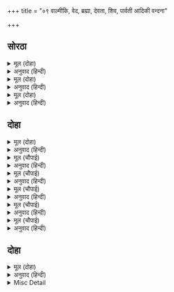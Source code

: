 +++
title = "०९ वाल्मीकि, वेद, ब्रह्मा, देवता, शिव, पार्वती आदिकी वन्दना"

+++


## सोरठा


<details><summary>मूल (दोहा)</summary>

बंदउँ मुनि पद कंजु रामायन जेहिं निरमयउ।  
सखर सुकोमल मंजु दोष रहित दूषन सहित॥ १४ (घ)॥
</details>

<details><summary>अनुवाद (हिन्दी)</summary>

मैं उन वाल्मीकि मुनिके चरणकमलोंकी वन्दना करता हूँ, जिन्होंने रामायणकी रचना की है, जो खर (राक्षस) सहित होनेपर भी खर (कठोर) से विपरीत बड़ी कोमल और सुन्दर है तथा जो दूषण (राक्षस) सहित होनेपर भी दूषण अर्थात् दोषसे रहित है॥ १४(घ)॥
</details>

<details><summary>मूल (दोहा)</summary>

बंदउँ चारिउ बेद भव बारिधि बोहित सरिस।  
जिन्हहि न सपनेहुँ खेद बरनत रघुबर बिसद जसु॥ १४ (ङ)॥
</details>

<details><summary>अनुवाद (हिन्दी)</summary>

मैं चारों वेदोंकी वन्दना करता हूँ, जो संसारसमुद्रके पार होनेके लिये जहाजके समान हैं तथा जिन्हें श्रीरघुनाथजीका निर्मल यश वर्णन करते स्वप्नमें भी खेद (थकावट) नहीं होता॥ १४(ङ)॥
</details>

<details><summary>मूल (दोहा)</summary>

बंदउँ बिधि पद रेनु भव सागर जेहिं कीन्ह जहँ।  
संत सुधा ससि धेनु प्रगटे खल बिष बारुनी॥ १४(च)॥
</details>

<details><summary>अनुवाद (हिन्दी)</summary>

मैं ब्रह्माजीके चरण-रजकी वन्दना करता हूँ, जिन्होंने भवसागर बनाया है, जहाँसे एक ओर संतरूपी अमृत,चन्द्रमा और कामधेनु निकले और दूसरी ओर दुष्ट मनुष्यरूपी विष और मदिरा उत्पन्न हुए॥ १४(च)॥
</details>

## दोहा


<details><summary>मूल (दोहा)</summary>

बिबुध बिप्र बुध ग्रह चरन बंदि कहउँ कर जोरि।  
होइ प्रसन्न पुरवहु सकल मंजु मनोरथ मोरि॥ १४(छ)॥
</details>

<details><summary>अनुवाद (हिन्दी)</summary>

देवता, ब्राह्मण, पण्डित, ग्रह—इन सबके चरणोंकी वन्दना करके हाथ जोड़कर कहता हूँ कि आप प्रसन्न होकर मेरे सारे सुन्दर मनोरथोंको पूरा करें॥ १४(छ)॥
</details>

<details><summary>मूल (चौपाई)</summary>

पुनि बंदउँ सारद सुरसरिता।  
जुगल पुनीत मनोहर चरिता॥  
मज्जन पान पाप हर एका।  
कहत सुनत एक हर अबिबेका॥
</details>

<details><summary>अनुवाद (हिन्दी)</summary>

फिर मैं सरस्वतीजी और देवनदी गङ्गाजीकी वन्दना करता हूँ। दोनों पवित्र और मनोहर चरित्रवाली हैं। एक (गङ्गाजी) स्नान करने और जल पीनेसे पापोंको हरती हैं और दूसरी (सरस्वतीजी) गुण और यश कहने और सुननेसे अज्ञानका नाश कर देती हैं॥ १॥
</details>

<details><summary>मूल (चौपाई)</summary>

गुर पितु मातु महेस भवानी।  
प्रनवउँ दीनबंधु दिन दानी॥  
सेवक स्वामि सखा सिय पी के।  
हित निरुपधि सब बिधि तुलसी के॥
</details>

<details><summary>अनुवाद (हिन्दी)</summary>

श्रीमहेश और पार्वतीको मैं प्रणाम करता हूँ, जो मेरे गुरु और माता-पिता हैं, जो दीनबन्धु और नित्य दान करनेवाले हैं, जो सीतापति श्रीरामचन्द्रजीके सेवक, स्वामी और सखा हैं तथा मुझ तुलसीदासका सब प्रकारसे कपटरहित (सच्चा) हित करनेवाले हैं॥ २॥
</details>

<details><summary>मूल (चौपाई)</summary>

कलि बिलोकि जग हित हर गिरिजा।  
साबर मंत्र जाल जिन्ह सिरिजा॥  
अनमिल आखर अरथ न जापू।  
प्रगट प्रभाउ महेस प्रतापू॥
</details>

<details><summary>अनुवाद (हिन्दी)</summary>

जिन शिव-पार्वतीने कलियुगको देखकर, जगत् के हितके लिये, शाबर मन्त्रसमूहकी रचना की, जिन मन्त्रोंके अक्षर बेमेल हैं, जिनका न कोई ठीक अर्थ होता है और न जप ही होता है, तथापि श्रीशिवजीके प्रतापसे जिनका प्रभाव प्रत्यक्ष है॥ ३॥
</details>

<details><summary>मूल (चौपाई)</summary>

सो उमेस मोहि पर अनुकूला।  
करिहिं कथा मुद मंगल मूला॥  
सुमिरि सिवा सिव पाइ पसाऊ।  
बरनउँ रामचरित चित चाऊ॥
</details>

<details><summary>अनुवाद (हिन्दी)</summary>

वे उमापति शिवजी मुझपर प्रसन्न होकर (श्रीरामजीकी) इस कथाको आनन्द और मङ्गलकी मूल (उत्पन्न करनेवाली) बनायेंगे। इस प्रकार पार्वतीजी और शिवजी दोनोंका स्मरण करके और उनका प्रसाद पाकर मैं चावभरे चित्तसे श्रीरामचरित्रका वर्णन करता हूँ॥ ४॥
</details>

<details><summary>मूल (चौपाई)</summary>

भनिति मोरि सिव कृपाँ बिभाती।  
ससि समाज मिलि मनहुँ सुराती॥  
जे एहि कथहि सनेह समेता।  
कहिहहिं सुनिहहिं समुझि सचेता॥  
होइहहिं राम चरन अनुरागी।  
कलि मल रहित सुमंगल भागी॥
</details>

<details><summary>अनुवाद (हिन्दी)</summary>

मेरी कविता श्रीशिवजीकी कृपासे ऐसी सुशोभित होगी, जैसी तारागणोंके सहित चन्द्रमाके साथ रात्रि शोभित होती है। जो इस कथाको प्रेमसहित एवं सावधानीके साथ समझ-बूझकर कहें-सुनेंगे, वे कलियुगके पापोंसे रहित और सुन्दर कल्याणके भागी होकर श्रीरामचन्द्रजीके चरणोंके प्रेमी बन जायँगे॥ ५-६॥
</details>

## दोहा


<details><summary>मूल (दोहा)</summary>

सपनेहुँ साचेहुँ मोहि पर जौं हर गौरि पसाउ।  
तौ फुर होउ जो कहेउँ सब भाषा भनिति प्रभाउ॥ १५॥
</details>

<details><summary>अनुवाद (हिन्दी)</summary>

यदि मुझपर श्रीशिवजी और पार्वतीजीकी स्वप्नमें भी सचमुच प्रसन्नता हो, तो मैंने इस भाषा, कविताका जो प्रभाव कहा है, वह सब सच हो॥ १५॥
</details>

<details><summary>Misc Detail</summary>


</details>
